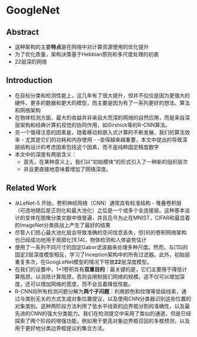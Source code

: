 # GoogleNet

## Abstract

* 这种架构的主要**特点**是在网络中对计算资源使用的优化提升
* 为了优化质量，架构决策基于Hebbian原则和多尺度处理的初衷
* 22层深的网络



## Introduction

* 在目标分类和检测性能上，这几年有了很大提升，但并不仅仅是因为更强大的硬件、更多的数据和更大的模型，而主要是因为有了一系列更好的想法、算法和网络架构
* 在物体检测方面，最大的收益并非来自大而深的网络的自然应用，而是来自深层架构和经典计算机视觉的协同作用，如Girshick等的R-CNN算法。
* 另一个值得注意的因素是，随着移动和嵌入式计算的不断发展，我们的算法效率 - 尤其是它们的功耗和内存使用 - -变得越来越重要，本文中提出的导致深层结构设计的考虑因素包括这个因素，而不是纯粹固定精度数字
* 本文中的深度有两层含义：
  * 首先，在某种意义上，我们以“初始模块”的形式引入了一种新的组织层次
  * 并且更直接地意味着增加了网络深度。



## Related Work

* 从LeNet-5 开始，卷积神经网络（CNN）通常具有标准结构 - 堆叠卷积层（可选地随后是正则化和最大池化）之后是一个或多个全连接层。这种基本设计的变体在图像分类文献中很普遍，并且迄今为止在MNIST，CIFAR和最显着的ImageNet分类挑战上产生了最好的结果
* 尽管人们担心最大池化层会导致准确的空间信息丢失，但[9]的卷积网络架构也已经成功地用于局部化[9,14]，物体检测和人体姿势估计
* 使用了一系列不同尺寸的固定Gabor滤波器来处理多种尺度。然而，与[15]的固定2层深度模型相反，学习了Inception架构中的所有过滤器。此外，初始层重复多次，在GoogLeNet模型的情况下导致**22**层深度模型。
* 在我们的设置中，1×1卷积具有**双重目的**：最关键的是，它们主要用于降低计算瓶颈，以消除计算瓶颈，否则会限制我们网络的规模。这不仅可以增加深度，还可以增加网络的宽度，而不会显着降低性能。
* R-CNN将所有检测问题分解为**两个子问题**：利用颜色和纹理等低级线索，通过与类别无关的方式生成对象位置提议，以及使用CNN分类器识别这些位置的对象类别。这种两阶段方法利用了低水平线索的边界框分割的准确性，以及最先进的CNN的强大分类能力。我们在检测提交中采用了类似的通道，但是已经探索了两个阶段的增强功能，例如用于更高对象边界框召回的多框预测，以及用于更好地分类边界框提议的集合方法。

